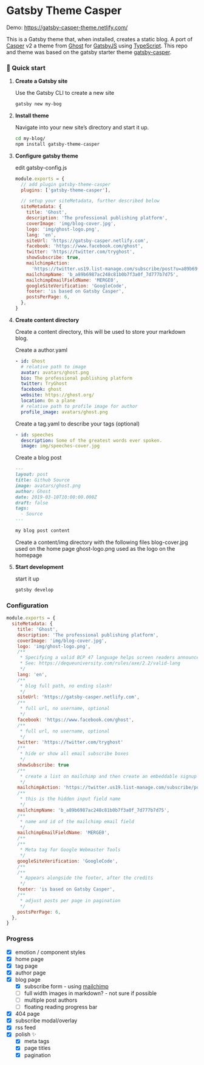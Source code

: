 # Gatsby Theme Casper

Demo: https://gatsby-casper-theme.netlify.com/

This is a Gatsby theme that, when installed, creates a static blog. A port of [Casper](https://github.com/TryGhost/Casper) v2 a theme from [Ghost](https://ghost.org/) for [GatsbyJS](https://www.gatsbyjs.org/) using [TypeScript](https://www.typescriptlang.org/). This repo and theme was based on the gatsby starter theme [gatsby-casper](https://github.com/scttcper/gatsby-casper).

### 🚀 Quick start

1.  **Create a Gatsby site**

    Use the Gatsby CLI to create a new site

    ```sh
    gatsby new my-bog
    ```

1.  **Install theme**

    Navigate into your new site’s directory and start it up.

    ```sh
    cd my-blog/
    npm install gatsby-theme-casper
    ```

1.  **Configure gatsby theme**

    edit gatsby-config.js

    ```js
    module.exports = {
      // add plugin gatsby-theme-casper
      plugins: ['gatsby-theme-casper'],

      // setup your siteMetadata, further described below
      siteMetadata: {
        title: 'Ghost',
        description: 'The professional publishing platform',
        coverImage: 'img/blog-cover.jpg',
        logo: 'img/ghost-logo.png',
        lang: 'en',
        siteUrl: 'https://gatsby-casper.netlify.com',
        facebook: 'https://www.facebook.com/ghost',
        twitter: 'https://twitter.com/tryghost',
        showSubscribe: true,
        mailchimpAction:
          'https://twitter.us19.list-manage.com/subscribe/post?u=a89b6987ac248c81b0b7f3a0f&amp;id=7d777b7d75',
        mailchimpName: 'b_a89b6987ac248c81b0b7f3a0f_7d777b7d75',
        mailchimpEmailFieldName: 'MERGE0',
        googleSiteVerification: 'GoogleCode',
        footer: 'is based on Gatsby Casper',
        postsPerPage: 6,
      },
    }
    ```

1.  **Create content directory**

    Create a content directory, this will be used to store your markdown blog.


    Create a author.yaml

    ```yaml
    - id: Ghost
      # relative path to image
      avatar: avatars/ghost.png
      bio: The professional publishing platform
      twitter: TryGhost
      facebook: ghost
      website: https://ghost.org/
      location: On a plane
      # relative path to profile image for author
      profile_image: avatars/ghost.png
    ```

    Create a tag.yaml to describe your tags (optional)
    ```yaml
    - id: speeches
      description: Some of the greatest words ever spoken.
      image: img/speeches-cover.jpg
    ```

    Create a blog post
    ```md
    ---
    layout: post
    title: Github Source
    image: avatars/ghost.png
    author: Ghost
    date: 2019-03-10T10:00:00.000Z
    draft: false
    tags:
      - Source
    ---

    my blog post content
    ```

    Create a content/img directory with the following files
    blog-cover.jpg used on the home page
    ghost-logo.png used as the logo on the homepage

1.  **Start development**

    start it up

    ```sh
    gatsby develop
    ```

### Configuration

```js
module.exports = {
  siteMetadata: {
    title: 'Ghost',
    description: 'The professional publishing platform',
    coverImage: 'img/blog-cover.jpg',
    logo: 'img/ghost-logo.png',
    /**
     * Specifying a valid BCP 47 language helps screen readers announce text properly.
     * See: https://dequeuniversity.com/rules/axe/2.2/valid-lang
     */
    lang: 'en',
    /**
     * blog full path, no ending slash!
     */
    siteUrl: 'https://gatsby-casper.netlify.com',
    /**
     * full url, no username, optional
     */
    facebook: 'https://www.facebook.com/ghost',
    /**
     * full url, no username, optional
     */
    twitter: 'https://twitter.com/tryghost'
    /**
     * hide or show all email subscribe boxes
     */
    showSubscribe: true
    /**
     * create a list on mailchimp and then create an embeddable signup form. this is the form action
     */
    mailchimpAction: 'https://twitter.us19.list-manage.com/subscribe/post?u=a89b6987ac248c81b0b7f3a0f&amp;id=7d777b7d75',
    /**
     * this is the hidden input field name
     */
    mailchimpName: 'b_a89b6987ac248c81b0b7f3a0f_7d777b7d75',
    /**
     * name and id of the mailchimp email field
     */
    mailchimpEmailFieldName: 'MERGE0',
    /**
    /**
     * Meta tag for Google Webmaster Tools
     */
    googleSiteVerification: 'GoogleCode',
    /**
    /**
     * Appears alongside the footer, after the credits
     */
    footer: 'is based on Gatsby Casper',
    /**
     * adjust posts per page in pagination
     */
    postsPerPage: 6,
  },
}

```

### Progress

- [x] emotion / component styles
- [x] home page
- [x] tag page
- [x] author page
- [x] blog page
  - [x] subscribe form - using [mailchimp](https://mailchimp.com)
  - [ ] full width images in markdown? - not sure if possible
  - [ ] multiple post authors
  - [ ] floating reading progress bar
- [x] 404 page
- [x] subscribe modal/overlay
- [x] rss feed
- [x] polish ✨
  - [x] meta tags
  - [x] page titles
  - [x] pagination
